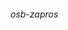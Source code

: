 ###### osb-zapros

<html>
	<head>
		<meta charset="utf-8" />
		<title>Your first HTML form, styled</title>
		<style>
			form {
				/* Just to center the form on the page */
				margin: 0 auto;
				width: 380px;
				/* To see the outline of the form */
				padding: 1em;
				border: 1px solid #ccc;
				border-radius: 1em;
			}

			ul {
				list-style: none;
				padding: 0;
				margin: 0;
			}

			form li + li {
				margin-top: 1em;
			}

			label {
				/* To make sure that all labels have the same size and are properly aligned */
				display: inline-block;
				width: 90px;
				text-align: right;
			}

			input,
			textarea {
				/* To make sure that all text fields have the same font settings By default, textareas have a monospace font */
				font: 1em sans-serif;
				/* To give the same size to all text fields */
				width: 300px;
				box-sizing: border-box; /* To harmonize the look & feel of text field border */
				border: 1px solid #999;
			}

			input:focus,
			textarea:focus {
				/* To give a little highlight on active elements */
				border-color: #000;
			}

			textarea {
				/* To properly align multiline text fields with their labels */
				vertical-align: top;
				/* To give enough room to type some text */
				height: 5em;
			}

			.button {
				/* To position the buttons to the same position of the text fields */
				padding-left: 90px;
				/* same size as the label elements */
			}

			button {
				/* This extra margin represent roughly the same space as the space between the labels and their text fields */
				margin-left: 0.5em;
			}
		</style>
	</head>



***
<form method="post"   action="https://formspree.io/f/mnqwalae">
    <input type="hidden" name="_next" value="/thanks.html" />
    <input type="hidden" name="_subject" value="ОСБ / Запрос" />
    <input type="text" name="_gotcha" style="display:none" />        
    <p><input type="text" name="ФИО" required placeholder="ФИО" /></p>
    <p><input type="email" name="e-mail" required placeholder="E-mail" /></p>
    <p><textarea name="Суть запроса? Кто направил?" required placeholder="Суть запроса, кто направил?" rows="10"></textarea></p>
    <input type="submit" value="Отправить" />
</form>



  
